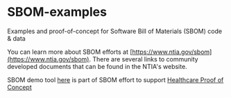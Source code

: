 # SBOM-examples
Examples and proof-of-concept for Software Bill of Materials (SBOM) code &amp; data

You can learn more about SBOM efforts at [https://www.ntia.gov/sbom](https://www.ntia.gov/sbom). There are several links to community developed documents that can be found in the NTIA's website.

SBOM demo tool [here](./sbom-demo/) is part of SBOM effort to support [Healthcare Proof of Concept](https://www.ntia.gov/files/ntia/publications/ntia_sbom_healthcare_poc_report_2019_1001.pdf)

